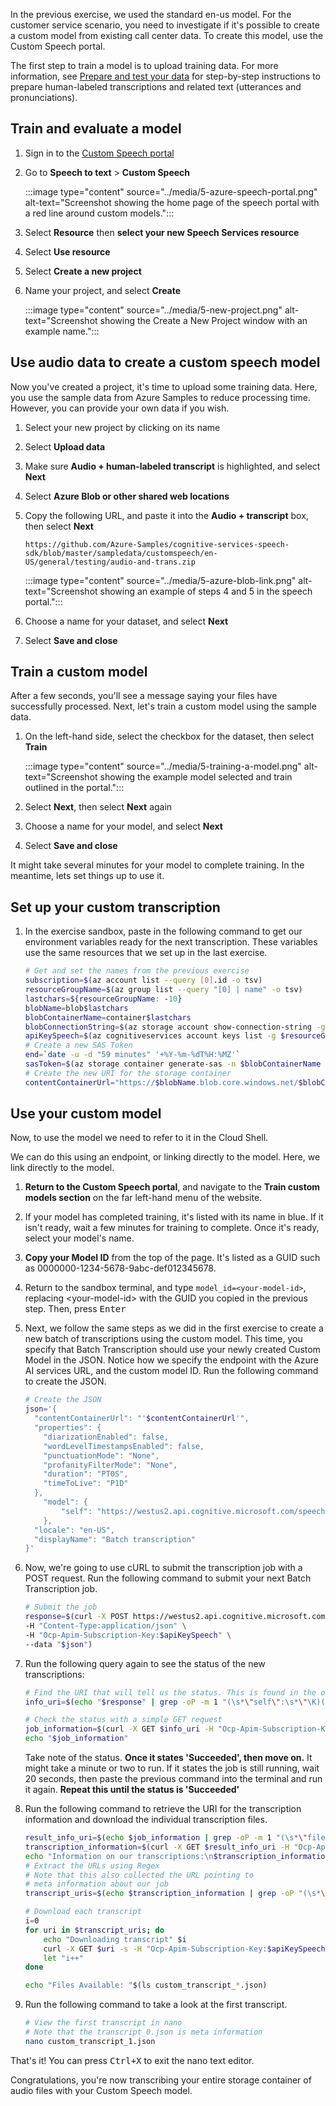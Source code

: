 In the previous exercise, we used the standard en-us model. For the customer service scenario, you need to investigate if it's possible to create a custom model from existing call center data. To create this model, use the Custom Speech portal.

The first step to train a model is to upload training data. For more information, see [Prepare and test your data](/azure/ai-services/speech-service/how-to-custom-speech-test-and-train) for step-by-step instructions to prepare human-labeled transcriptions and related text (utterances and pronunciations).

## Train and evaluate a model

1. Sign in to the [Custom Speech portal](https://speech.microsoft.com/customspeech)

1. Go to **Speech to text** > **Custom Speech**

    :::image type="content" source="../media/5-azure-speech-portal.png" alt-text="Screenshot showing the home page of the speech portal with a red line around custom models.":::

1. Select **Resource** then **select your new Speech Services resource**
1. Select **Use resource**
1. Select **Create a new project**
1. Name your project, and select **Create**

    :::image type="content" source="../media/5-new-project.png" alt-text="Screenshot showing the Create a New Project window with an example name.":::

## Use audio data to create a custom speech model

Now you've created a project, it's time to upload some training data. Here, you use the sample data from Azure Samples to reduce processing time. However, you can provide your own data if you wish.

1. Select your new project by clicking on its name
1. Select **Upload data**
1. Make sure **Audio + human-labeled transcript** is highlighted, and select **Next**
1. Select **Azure Blob or other shared web locations**
1. Copy the following URL, and paste it into the **Audio + transcript** box, then select **Next**

    ```http
    https://github.com/Azure-Samples/cognitive-services-speech-sdk/blob/master/sampledata/customspeech/en-US/general/testing/audio-and-trans.zip
    ```

    :::image type="content" source="../media/5-azure-blob-link.png" alt-text="Screenshot showing an example of steps 4 and 5 in the speech portal.":::

1. Choose a name for your dataset, and select **Next**
1. Select **Save and close**

## Train a custom model

After a few seconds, you'll see a message saying your files have successfully processed. Next, let's train a custom model using the sample data.

1. On the left-hand side, select the checkbox for the dataset, then select **Train**

    :::image type="content" source="../media/5-training-a-model.png" alt-text="Screenshot showing the example model selected and train outlined in the portal.":::

1. Select **Next**, then select **Next** again
1. Choose a name for your model, and select **Next**
1. Select **Save and close**

It might take several minutes for your model to complete training. In the meantime, lets set things up to use it.

## Set up your custom transcription

1. In the exercise sandbox, paste in the following command to get our environment variables ready for the next transcription. These variables use the same resources that we set up in the last exercise.

    ```bash
    # Get and set the names from the previous exercise
    subscription=$(az account list --query [0].id -o tsv)
    resourceGroupName=$(az group list --query "[0] | name" -o tsv)
    lastchars=${resourceGroupName: -10}
    blobName=blob$lastchars
    blobContainerName=container$lastchars
    blobConnectionString=$(az storage account show-connection-string -g $resourceGroupName -n $blobName --query "connectionString" -o tsv)
    apiKeySpeech=$(az cognitiveservices account keys list -g $resourceGroupName -n cognitive-services-account-resource-speech --query [key1] -o tsv)
    # Create a new SAS Token
    end=`date -u -d "59 minutes" '+%Y-%m-%dT%H:%MZ'`
    sasToken=$(az storage container generate-sas -n $blobContainerName --permissions rwl --expiry $end --connection-string $blobConnectionString -o tsv)
    # Create the new URI for the storage container
    contentContainerUrl="https://$blobName.blob.core.windows.net/$blobContainerName/?$sasToken"

    ```

## Use your custom model

Now, to use the model we need to refer to it in the Cloud Shell.

We can do this using an endpoint, or linking directly to the model. Here, we link directly to the model.

1. **Return to the Custom Speech portal**, and navigate to the **Train custom models section** on the far left-hand menu of the website.

1. If your model has completed training, it's listed with its name in blue. If it isn't ready, wait a few minutes for training to complete. Once it's ready, select your model's name.

1. **Copy your Model ID** from the top of the page. It's listed as a GUID such as 0000000-1234-5678-9abc-def012345678.

1. Return to the sandbox terminal, and type `model_id=<your-model-id>`, replacing \<your-model-id\> with the GUID you copied in the previous step. Then, press <kbd>Enter</kbd>

1. Next, we follow the same steps as we did in the first exercise to create a new batch of transcriptions using the custom model. This time, you specify that Batch Transcription should use your newly created Custom Model in the JSON. Notice how we specify the endpoint with the Azure AI services URL, and the custom model ID. Run the following command to create the JSON.

    ```bash
    # Create the JSON  
    json='{
      "contentContainerUrl": "'$contentContainerUrl'",
      "properties": {
    	"diarizationEnabled": false,
    	"wordLevelTimestampsEnabled": false,
    	"punctuationMode": "None",
    	"profanityFilterMode": "None",
    	"duration": "PT0S",
    	"timeToLive": "P1D"
      },
        "model": {
            "self": "https://westus2.api.cognitive.microsoft.com/speechtotext/v3.0/models/'$model_id'"
        },
      "locale": "en-US",
      "displayName": "Batch transcription"
    }'

    ```

1. Now, we're going to use cURL to submit the transcription job with a POST request. Run the following command to submit your next Batch Transcription job.

    ```bash
    # Submit the job
    response=$(curl -X POST https://westus2.api.cognitive.microsoft.com/speechtotext/v3.0/transcriptions  \
    -H "Content-Type:application/json" \
    -H "Ocp-Apim-Subscription-Key:$apiKeySpeech" \
    --data "$json")

    ```

1. Run the following query again to see the status of the new transcriptions:

    ```bash
    # Find the URI that will tell us the status. This is found in the original submission response
    info_uri=$(echo "$response" | grep -oP -m 1 "(\s*\"self\":\s*\"\K)([^\"]*)")

    # Check the status with a simple GET request
    job_information=$(curl -X GET $info_uri -H "Ocp-Apim-Subscription-Key:$apiKeySpeech")
    echo "$job_information"

    ```

    Take note of the status. **Once it states 'Succeeded', then move on.** It might take a minute or two to run. If it states the job is still running, wait 20 seconds, then paste the previous command into the terminal and run it again. **Repeat this until the status is 'Succeeded'**

1. Run the following command to retrieve the URI for the transcription information and download the individual transcription files.

    ```bash
    result_info_uri=$(echo $job_information | grep -oP -m 1 "(\s*\"files\":\s*\"\K)([^\"]*)")
    transcription_information=$(curl -X GET $result_info_uri -H "Ocp-Apim-Subscription-Key:$apiKeySpeech")
    echo "Information on our transcriptions:\n$transcription_information"
    # Extract the URLs using Regex
    # Note that this also collected the URL pointing to
    # meta information about our job
    transcript_uris=$(echo $transcription_information | grep -oP "(\s*\"contentUrl\":\s*\"\K)([^\"]*)")

    # Download each transcript
    i=0
    for uri in $transcript_uris; do 
    	echo "Downloading transcript" $i
    	curl -X GET $uri -s -H "Ocp-Apim-Subscription-Key:$apiKeySpeech" > custom_transcript_$i.json
    	let "i++"
    done

    echo "Files Available: "$(ls custom_transcript_*.json)

    ```

1. Run the following command to take a look at the first transcript.

    ```bash
    # View the first transcript in nano
    # Note that the transcript_0.json is meta information
    nano custom_transcript_1.json

    ```

That's it! You can press <kbd>Ctrl+X</kbd> to exit the nano text editor.

Congratulations, you're now transcribing your entire storage container of audio files with your Custom Speech model.
